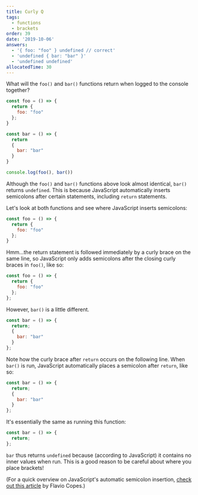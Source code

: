 ```yaml
---
title: Curly Q
tags:
  - functions
  - brackets
order: 39
date: '2019-10-06'
answers:
  - '{ foo: "foo" } undefined // correct'
  - 'undefined { bar: "bar" }'
  - 'undefined undefined'
allocatedTime: 30
---
```


What will the `foo()` and `bar()` functions return when logged to the console together?

```javascript
const foo = () => {
  return {
    foo: "foo"
  };
}

const bar = () => {
  return
  {
    bar: "bar"
  }
}

console.log(foo(), bar())
```

<!-- explanation -->

Although the `foo()` and `bar()` functions above look almost identical, `bar()` returns
`undefined`. This is because JavaScript automatically inserts semicolons after
certain statements, including `return` statements.

Let's look at both functions and see where JavaScript inserts semicolons:

```javascript
const foo = () => {
  return {
    foo: "foo"
  };
}
```

Hmm...the return statement is followed immediately by a curly brace on the same
line, so JavaScript only adds semicolons after the closing curly braces in `foo()`, like
so:

```javascript
const foo = () => {
  return {
    foo: "foo"
  };
};
```

However, `bar()` is a little different.

```javascript
const bar = () => {
  return;
  {
    bar: "bar"
  }
};
```

Note how the curly brace after `return` occurs on the following line. When
`bar()` is run, JavaScript
automatically places a semicolon after `return`, like so:

```javascript
const bar = () => {
  return;
  {
    bar: "bar"
  }
};
```

It's essentially the same as running this function:

```javascript
const bar = () => {
  return;
};
```

`bar` thus returns `undefined` because (according to JavaScript) it contains no
inner values when run. This is a good reason to be careful about where you place
brackets!

(For a quick overview on
JavaScript's automatic semicolon insertion, <a
href="https://flaviocopes.com/javascript-automatic-semicolon-insertion/">check
out this article</a> by Flavio Copes.)
